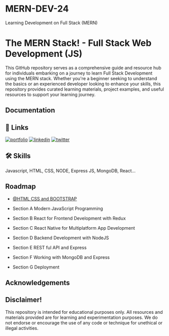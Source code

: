 # MERN-DEV-24
Learning Development on Full Stack (MERN) 


# The MERN Stack! - Full Stack Web Development (JS)

This GitHub repository serves as a comprehensive guide and resource hub for individuals embarking on a journey to learn Full Stack Development using the MERN stack. Whether you're a beginner seeking to understand the basics or an experienced developer looking to enhance your skills, this repository provides curated learning materials, project examples, and useful resources to support your learning journey.


## Documentation



## 🔗 Links
[![portfolio](https://img.shields.io/badge/my_portfolio-000?style=for-the-badge&logo=ko-fi&logoColor=white)]()
[![linkedin](https://img.shields.io/badge/linkedin-0A66C2?style=for-the-badge&logo=linkedin&logoColor=white)](https://www.linkedin.com/in/adib-sadman/)
[![twitter](https://img.shields.io/badge/twitter-1DA1F2?style=for-the-badge&logo=twitter&logoColor=white)](https://twitter.com/)


## 🛠 Skills
Javascript, HTML, CSS, NODE, Express JS, MongoDB, React...


## Roadmap

- [@HTML CSS and BOOTSTRAP](https://github.com/AdibSadman192/MERN-DEV-24/tree/main/HTML%20CSS%20and%20BOOTSTRAP)

- Section A Modern JavaScript Programming
- Section B React for Frontend Development with Redux
- Section C React Native for Multiplatform App Development
- Section D Backend Development with NodeJS
- Section E REST ful API and Express
- Section F Working with MongoDB and Express
- Section G Deployment


## Acknowledgements



## Disclaimer!

This repository is intended for educational purposes only. All resources and materials provided are for learning and experimentation purposes. We do not endorse or encourage the use of any code or technique for unethical or illegal activities.
